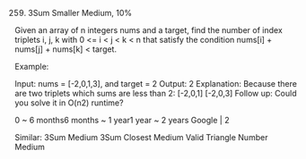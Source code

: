 259. 3Sum Smaller
Medium, 10%

Given an array of n integers nums and a target, find the number of index triplets i, j, k with 0 <= i < j < k < n that satisfy the condition nums[i] + nums[j] + nums[k] < target.

Example:

Input: nums = [-2,0,1,3], and target = 2
Output: 2 
Explanation: Because there are two triplets which sums are less than 2:
             [-2,0,1]
             [-2,0,3]
Follow up: Could you solve it in O(n2) runtime?

0 ~ 6 months6 months ~ 1 year1 year ~ 2 years
Google | 2

Similar:
3Sum Medium
3Sum Closest Medium
Valid Triangle Number Medium
